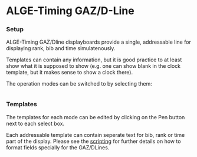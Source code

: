 # ALGE-Timing GAZ/D-Line

### Setup <a href="#setup" id="setup"></a>

ALGE-Timing GAZ/Dline displayboards provide a single, addressable line for displaying rank, bib and time simulatenously.

Templates can contain any information, but it is good practice to at least show what it is supposed to show (e.g. one can show blank in the clock template, but it makes sense to show a clock there).

The operation modes can be switched to by selecting them:&#x20;

<figure><img src="https://dbnetsoft.github.io/RaceResultExchangeDocumentation/displayboards/switchingmodes.png" alt=""><figcaption></figcaption></figure>

### Templates <a href="#templates" id="templates"></a>

The templates for each mode can be edited by clicking on the Pen button next to each select box.

Each addressable template can contain seperate text for bib, rank or time part of the display. Please see the [scripting](https://dbnetsoft.github.io/RaceResultExchangeDocumentation/displayboards/algegazdline/scripting/) for further details on how to format fields specially for the GAZ/DLines.

<figure><img src="https://dbnetsoft.github.io/RaceResultExchangeDocumentation/displayboards/edittemplate.png" alt=""><figcaption></figcaption></figure>
